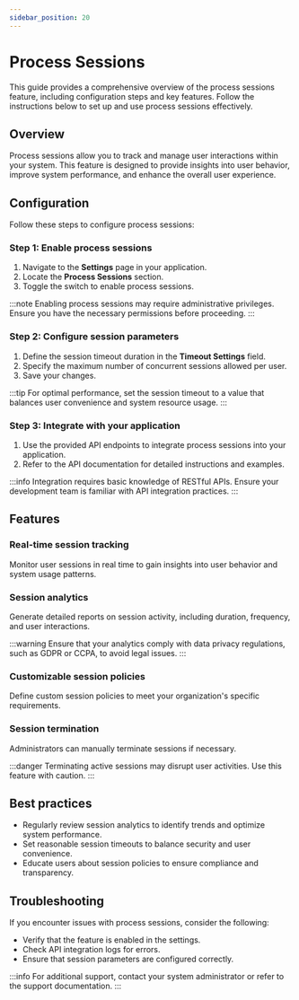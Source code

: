 ```yaml
---
sidebar_position: 20
---
```


# Process Sessions

This guide provides a comprehensive overview of the process sessions feature, including configuration steps and key features. Follow the instructions below to set up and use process sessions effectively.

## Overview

Process sessions allow you to track and manage user interactions within your system. This feature is designed to provide insights into user behavior, improve system performance, and enhance the overall user experience.

## Configuration

Follow these steps to configure process sessions:

### Step 1: Enable process sessions

1. Navigate to the **Settings** page in your application.
2. Locate the **Process Sessions** section.
3. Toggle the switch to enable process sessions.

:::note
Enabling process sessions may require administrative privileges. Ensure you have the necessary permissions before proceeding.
:::

### Step 2: Configure session parameters

1. Define the session timeout duration in the **Timeout Settings** field.
2. Specify the maximum number of concurrent sessions allowed per user.
3. Save your changes.

:::tip
For optimal performance, set the session timeout to a value that balances user convenience and system resource usage.
:::

### Step 3: Integrate with your application

1. Use the provided API endpoints to integrate process sessions into your application.
2. Refer to the API documentation for detailed instructions and examples.

:::info
Integration requires basic knowledge of RESTful APIs. Ensure your development team is familiar with API integration practices.
:::

## Features

### Real-time session tracking

Monitor user sessions in real time to gain insights into user behavior and system usage patterns.

### Session analytics

Generate detailed reports on session activity, including duration, frequency, and user interactions.

:::warning
Ensure that your analytics comply with data privacy regulations, such as GDPR or CCPA, to avoid legal issues.
:::

### Customizable session policies

Define custom session policies to meet your organization's specific requirements.

### Session termination

Administrators can manually terminate sessions if necessary.

:::danger
Terminating active sessions may disrupt user activities. Use this feature with caution.
:::

## Best practices

- Regularly review session analytics to identify trends and optimize system performance.
- Set reasonable session timeouts to balance security and user convenience.
- Educate users about session policies to ensure compliance and transparency.

## Troubleshooting

If you encounter issues with process sessions, consider the following:

- Verify that the feature is enabled in the settings.
- Check API integration logs for errors.
- Ensure that session parameters are configured correctly.

:::info
For additional support, contact your system administrator or refer to the support documentation.
:::
